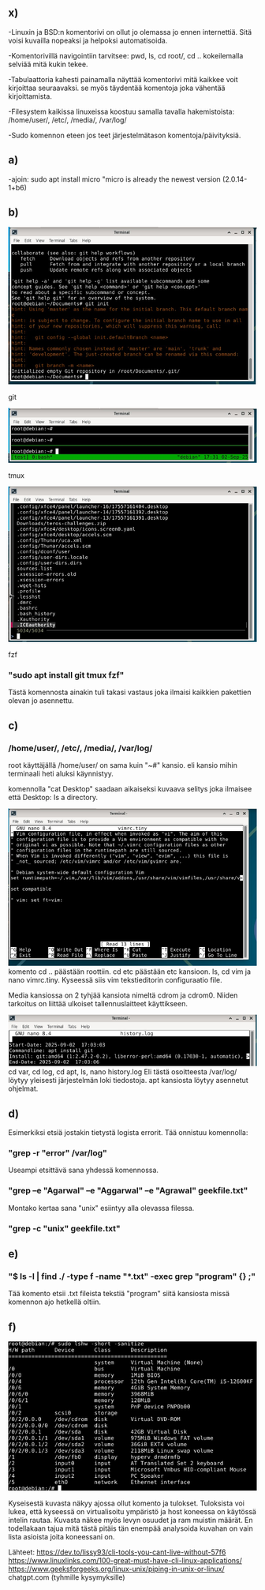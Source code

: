 ## x)

-Linuxin ja BSD:n komentorivi on ollut jo olemassa jo ennen internettiä. Sitä voisi kuvailla nopeaksi ja
helpoksi automatisoida.

-Komentorivillä navigointiin tarvitsee: pwd, ls, cd root/, cd ..
kokeilemalla selviää mitä kukin tekee.

-Tabulaattoria kahesti painamalla näyttää komentorivi mitä kaikkee voit kirjoittaa seuraavaksi.
se myös täydentää komentoja joka vähentää kirjoittamista.

-Filesystem kaikissa linuxeissa koostuu samalla tavalla hakemistoista: 
/home/user/, /etc/, /media/, /var/log/

-Sudo komennon eteen jos teet järjestelmätason komentoja/päivityksiä.

## a)

-ajoin: sudo apt install micro
"micro is already the newest version (2.0.14-1+b6)

## b)

![img](git.jpg)

git

![img](tmux.jpg)

tmux

![img](fzf.jpg)

fzf

### "sudo apt install git tmux fzf"

Tästä komennosta ainakin tuli takasi vastaus joka ilmaisi kaikkien pakettien olevan jo asennettu.

## c)

### /home/user/, /etc/, /media/, /var/log/

root käyttäjällä /home/user/ on sama kuin "~#" kansio.
eli kansio mihin terminaali heti aluksi käynnistyy.

komennolla "cat Desktop" saadaan aikaiseksi kuvaava selitys joka
ilmaisee että Desktop: Is a directory.

![img](vim.jpg)
komento cd .. päästään roottiin. cd etc päästään etc kansioon. 
ls, cd vim ja nano vimrc.tiny. Kyseessä siis vim tekstieditorin configuraatio file.

Media kansiossa on 2 tyhjää kansiota nimeltä cdrom ja cdrom0. Niiden
tarkoitus on liittää ulkoiset tallennuslaitteet käyttikseen.

![img](log-git.jpg)
cd var, cd log, cd apt, ls, nano history.log
Eli tästä osoitteesta /var/log/ löytyy yleisesti järjestelmän loki tiedostoja. apt kansiosta löytyy asennetut ohjelmat.

## d)

Esimerkiksi etsiä jostakin tietystä logista errorit. Tää onnistuu komennolla:

### "grep -r "error" /var/log"

Useampi etsittävä sana yhdessä komennossa.

### "grep –e "Agarwal" –e "Aggarwal" –e "Agrawal" geekfile.txt"

Montako kertaa sana "unix" esiintyy alla olevassa filessa.

### "grep -c "unix" geekfile.txt"

## e)

### "$ ls -l | find ./ -type f -name "*.txt" -exec grep "program" {} \;"

Tää komento etsii .txt fileista tekstiä "program" siitä kansiosta missä komennon ajo hetkellä oltiin.

## f)

![img](rautaa.jpg)

Kyseisestä kuvasta näkyy ajossa ollut komento ja tulokset. Tuloksista voi lukea, että kyseessä on virtualisoitu ympäristö ja host koneessa on käytössä intelin rautaa. Kuvasta näkee myös levyn osuudet ja ram muistin määrät. En todellakaan tajua mitä tästä pitäis tän enempää analysoida kuvahan on vain lista asioista joita koneessani on.

Lähteet:
https://dev.to/lissy93/cli-tools-you-cant-live-without-57f6
https://www.linuxlinks.com/100-great-must-have-cli-linux-applications/
https://www.geeksforgeeks.org/linux-unix/piping-in-unix-or-linux/
chatgpt.com (tyhmille kysymyksille)

